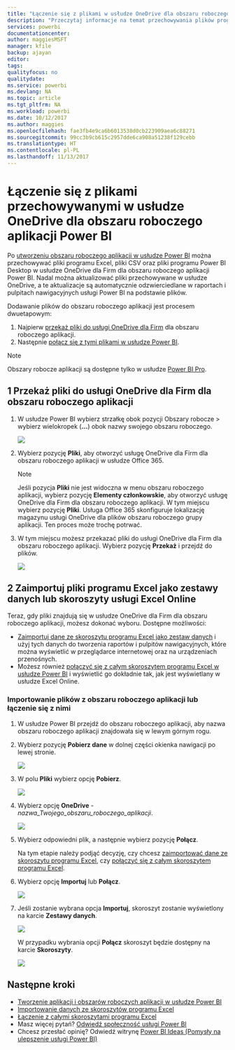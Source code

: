 ```yaml
---
title: "Łączenie się z plikami w usłudze OneDrive dla obszaru roboczego aplikacji Power BI"
description: "Przeczytaj informacje na temat przechowywania plików programu Excel, plików CSV oraz plików programu Power BI Desktop w usłudze OneDrive dla obszaru roboczego aplikacji Power BI."
services: powerbi
documentationcenter: 
author: maggiesMSFT
manager: kfile
backup: ajayan
editor: 
tags: 
qualityfocus: no
qualitydate: 
ms.service: powerbi
ms.devlang: NA
ms.topic: article
ms.tgt_pltfrm: NA
ms.workload: powerbi
ms.date: 10/12/2017
ms.author: maggies
ms.openlocfilehash: fae3fb4e9ca6b6013538d0cb223909aea6c88271
ms.sourcegitcommit: 99cc3b9cb615c2957dde6ca908a51238f129cebb
ms.translationtype: HT
ms.contentlocale: pl-PL
ms.lasthandoff: 11/13/2017
---
```

# <a name="connect-to-files-stored-in-onedrive-for-your-power-bi-app-workspace"></a>Łączenie się z plikami przechowywanymi w usłudze OneDrive dla obszaru roboczego aplikacji Power BI
Po [utworzeniu obszaru roboczego aplikacji w usłudze Power BI](service-create-distribute-apps.md) można przechowywać pliki programu Excel, pliki CSV oraz pliki programu Power BI Desktop w usłudze OneDrive dla Firm dla obszaru roboczego aplikacji Power BI. Nadal można aktualizować pliki przechowywane w usłudze OneDrive, a te aktualizacje są automatycznie odzwierciedlane w raportach i pulpitach nawigacyjnych usługi Power BI na podstawie plików. 

Dodawanie plików do obszaru roboczego aplikacji jest procesem dwuetapowym: 

1. Najpierw [przekaż pliki do usługi OneDrive dla Firm](service-connect-to-files-in-app-workspace-onedrive-for-business.md#1-upload-files-to-the-onedrive-for-business-for-your-app-workspace) dla obszaru roboczego aplikacji.
2. Następnie [połącz się z tymi plikami w usłudze Power BI](service-connect-to-files-in-app-workspace-onedrive-for-business.md#2-import-excel-files-as-datasets-or-as-excel-online-workbooks).

> [!NOTE]
> Obszary robocze aplikacji są dostępne tylko w usłudze [Power BI Pro](service-free-vs-pro.md).
> 
> 

## <a name="1-upload-files-to-the-onedrive-for-business-for-your-app-workspace"></a>1 Przekaż pliki do usługi OneDrive dla Firm dla obszaru roboczego aplikacji
1. W usłudze Power BI wybierz strzałkę obok pozycji Obszary robocze > wybierz wielokropek (**...**) obok nazwy swojego obszaru roboczego. 
   
   ![](media/service-connect-to-files-in-app-workspace-onedrive-for-business/power-bi-app-ellipsis.png)
2. Wybierz pozycję **Pliki**, aby otworzyć usługę OneDrive dla Firm dla obszaru roboczego aplikacji w usłudze Office 365.
   
   > [!NOTE]
   > Jeśli pozycja **Pliki** nie jest widoczna w menu obszaru roboczego aplikacji, wybierz pozycję **Elementy członkowskie**, aby otworzyć usługę OneDrive dla Firm dla obszaru roboczego aplikacji. W tym miejscu wybierz pozycję **Pliki**. Usługa Office 365 skonfiguruje lokalizację magazynu usługi OneDrive dla plików obszaru roboczego grupy aplikacji. Ten proces może trochę potrwać. 
   > 
   > 
3. W tym miejscu możesz przekazać pliki do usługi OneDrive dla Firm dla obszaru roboczego aplikacji. Wybierz pozycję **Przekaż** i przejdź do plików.
   
   ![](media/service-connect-to-files-in-app-workspace-onedrive-for-business/pbi_grpfilesonedrive.png)

## <a name="2-import-excel-files-as-datasets-or-as-excel-online-workbooks"></a>2 Zaimportuj pliki programu Excel jako zestawy danych lub skoroszyty usługi Excel Online
Teraz, gdy pliki znajdują się w usłudze OneDrive dla Firm dla obszaru roboczego aplikacji, możesz dokonać wyboru. Dostępne możliwości: 

* [Zaimportuj dane ze skoroszytu programu Excel jako zestaw danych](service-get-data-from-files.md) i użyj tych danych do tworzenia raportów i pulpitów nawigacyjnych, które można wyświetlić w przeglądarce internetowej oraz na urządzeniach przenośnych.
* Możesz również [połączyć się z całym skoroszytem programu Excel w usłudze Power BI](service-excel-workbook-files.md) i wyświetlić go dokładnie tak, jak jest wyświetlany w usłudze Excel Online.

### <a name="import-or-connect-to-the-files-in-your-app-workspace"></a>Importowanie plików z obszaru roboczego aplikacji lub łączenie się z nimi
1. W usłudze Power BI przejdź do obszaru roboczego aplikacji, aby nazwa obszaru roboczego aplikacji znajdowała się w lewym górnym rogu. 
2. Wybierz pozycję **Pobierz dane** w dolnej części okienka nawigacji po lewej stronie. 
   
   ![](media/service-connect-to-files-in-app-workspace-onedrive-for-business/power-bi-app-get-data-button.png)
3. W polu **Pliki** wybierz opcję **Pobierz**.
   
   ![](media/service-connect-to-files-in-app-workspace-onedrive-for-business/pbi_getfiles.png)
4. Wybierz opcję **OneDrive** - *nazwa_Twojego_obszaru_roboczego_aplikacji*.
   
    ![](media/service-connect-to-files-in-app-workspace-onedrive-for-business/pbi_grp_one_drive_shrpt.png)
5. Wybierz odpowiedni plik, a następnie wybierz pozycję **Połącz**.
   
    Na tym etapie należy podjąć decyzję, czy chcesz [zaimportować dane ze skoroszytu programu Excel](service-get-data-from-files.md), czy [połączyć się z całym skoroszytem programu Excel](service-excel-workbook-files.md).
6. Wybierz opcję **Importuj** lub **Połącz**.
   
    ![](media/service-connect-to-files-in-app-workspace-onedrive-for-business/pbi_importexceldataorwholecrop.png)
7. Jeśli zostanie wybrana opcja **Importuj**, skoroszyt zostanie wyświetlony na karcie **Zestawy danych**. 
   
    ![](media/service-connect-to-files-in-app-workspace-onedrive-for-business/power-bi-app-excel-file-import.png)
   
    W przypadku wybrania opcji **Połącz** skoroszyt będzie dostępny na karcie **Skoroszyty**.
   
    ![](media/service-connect-to-files-in-app-workspace-onedrive-for-business/power-bi-app-excel-file-connect.png)

## <a name="next-steps"></a>Następne kroki
* [Tworzenie aplikacji i obszarów roboczych aplikacji w usłudze Power BI](service-create-distribute-apps.md)
* [Importowanie danych ze skoroszytów programu Excel](service-get-data-from-files.md)
* [Łączenie z całymi skoroszytami programu Excel](service-excel-workbook-files.md)
* Masz więcej pytań? [Odwiedź społeczność usługi Power BI](http://community.powerbi.com/)
* Chcesz przesłać opinię? Odwiedź witrynę [Power BI Ideas (Pomysły na ulepszenie usługi Power BI)](https://ideas.powerbi.com/forums/265200-power-bi)

